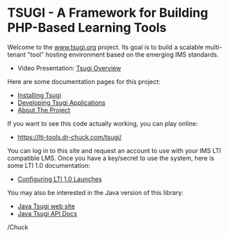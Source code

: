 TSUGI - A Framework for Building PHP-Based Learning Tools
=========================================================

Welcome to the www.tsugi.org project. 
Its goal is to build a scalable multi-tenant "tool" hosting environment based on the 
emerging IMS standards.  

* Video Presentation: [Tsugi Overview](https://www.youtube.com/watch?v=iDcoWH9PO6I&index=2&list=PLlRFEj9H3Oj5WZUjVjTJVBN18ozYSWMhw)

Here are some documentation pages for this project:

* [Installing Tsugi](docs/INSTALL.md)
* [Developing Tsugi Applications](docs/DEVELOP.md)
* [About The Project](docs/ABOUT.md)

If you want to see this code actually working, you can play online:

* https://lti-tools.dr-chuck.com/tsugi/

You can log in to this site and request an account to use with your IMS
LTI compatible LMS.  Once you have a key/secret to use the system, here
is some LTI 1.0 documentation:

* [Configuring LTI 1.0 Launches](docs/LAUNCHING.md)

You may also be interested in the Java version of this library:

* [Java Tsugi web site](http://csev.github.io/tsugi-java/)
* [Java Tsugi API Docs](http://csev.github.io/tsugi-java/apidocs/index.html)

/Chuck

